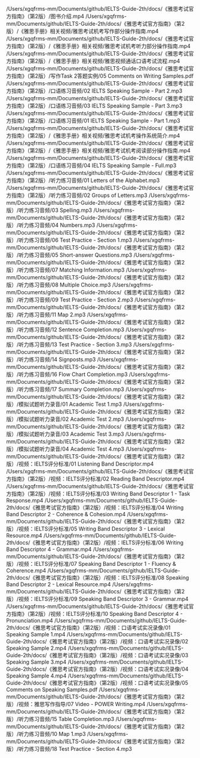 /Users/xgqfrms-mm/Documents/github/IELTS-Guide-2th/docs/《雅思考试官方指南》（第2版）/图书介绍.mp4
/Users/xgqfrms-mm/Documents/github/IELTS-Guide-2th/docs/《雅思考试官方指南》（第2版）/《雅思手册》相关视频/雅思考试机考写作部分操作指南.mp4
/Users/xgqfrms-mm/Documents/github/IELTS-Guide-2th/docs/《雅思考试官方指南》（第2版）/《雅思手册》相关视频/雅思考试机考听力部分操作指南.mp4
/Users/xgqfrms-mm/Documents/github/IELTS-Guide-2th/docs/《雅思考试官方指南》（第2版）/《雅思手册》相关视频/雅思视频通话口语考试流程.mp4
/Users/xgqfrms-mm/Documents/github/IELTS-Guide-2th/docs/《雅思考试官方指南》（第2版）/写作Task 2答题实例/05 Comments on Writing Samples.pdf
/Users/xgqfrms-mm/Documents/github/IELTS-Guide-2th/docs/《雅思考试官方指南》（第2版）/口语练习音频/02 IELTS Speaking Sample - Part 2.mp3
/Users/xgqfrms-mm/Documents/github/IELTS-Guide-2th/docs/《雅思考试官方指南》（第2版）/口语练习音频/03 IELTS Speaking Sample - Part 3.mp3
/Users/xgqfrms-mm/Documents/github/IELTS-Guide-2th/docs/《雅思考试官方指南》（第2版）/口语练习音频/01 IELTS Speaking Sample - Part 1.mp3
/Users/xgqfrms-mm/Documents/github/IELTS-Guide-2th/docs/《雅思考试官方指南》（第2版）/《雅思手册》相关视频/雅思考试机考操作系统简介.mp4
/Users/xgqfrms-mm/Documents/github/IELTS-Guide-2th/docs/《雅思考试官方指南》（第2版）/《雅思手册》相关视频/雅思考试机考阅读部分操作指南.mp4
/Users/xgqfrms-mm/Documents/github/IELTS-Guide-2th/docs/《雅思考试官方指南》（第2版）/口语练习音频/04 IELTS Speaking Sample - Full.mp3
/Users/xgqfrms-mm/Documents/github/IELTS-Guide-2th/docs/《雅思考试官方指南》（第2版）/听力练习音频/01 Letters of the Alphabet.mp3
/Users/xgqfrms-mm/Documents/github/IELTS-Guide-2th/docs/《雅思考试官方指南》（第2版）/听力练习音频/02 Groups of Letters.mp3
/Users/xgqfrms-mm/Documents/github/IELTS-Guide-2th/docs/《雅思考试官方指南》（第2版）/听力练习音频/03 Spelling.mp3
/Users/xgqfrms-mm/Documents/github/IELTS-Guide-2th/docs/《雅思考试官方指南》（第2版）/听力练习音频/04 Numbers.mp3
/Users/xgqfrms-mm/Documents/github/IELTS-Guide-2th/docs/《雅思考试官方指南》（第2版）/听力练习音频/06 Test Practice - Section 1.mp3
/Users/xgqfrms-mm/Documents/github/IELTS-Guide-2th/docs/《雅思考试官方指南》（第2版）/听力练习音频/05 Short-answer Questions.mp3
/Users/xgqfrms-mm/Documents/github/IELTS-Guide-2th/docs/《雅思考试官方指南》（第2版）/听力练习音频/07 Matching Information.mp3
/Users/xgqfrms-mm/Documents/github/IELTS-Guide-2th/docs/《雅思考试官方指南》（第2版）/听力练习音频/08 Multiple Choice.mp3
/Users/xgqfrms-mm/Documents/github/IELTS-Guide-2th/docs/《雅思考试官方指南》（第2版）/听力练习音频/09 Test Practice - Section 2.mp3
/Users/xgqfrms-mm/Documents/github/IELTS-Guide-2th/docs/《雅思考试官方指南》（第2版）/听力练习音频/11 Map 2.mp3
/Users/xgqfrms-mm/Documents/github/IELTS-Guide-2th/docs/《雅思考试官方指南》（第2版）/听力练习音频/12 Sentence Completion.mp3
/Users/xgqfrms-mm/Documents/github/IELTS-Guide-2th/docs/《雅思考试官方指南》（第2版）/听力练习音频/13 Test Practice - Section 3.mp3
/Users/xgqfrms-mm/Documents/github/IELTS-Guide-2th/docs/《雅思考试官方指南》（第2版）/听力练习音频/14 Signposts.mp3
/Users/xgqfrms-mm/Documents/github/IELTS-Guide-2th/docs/《雅思考试官方指南》（第2版）/听力练习音频/16 Flow Chart Completion.mp3
/Users/xgqfrms-mm/Documents/github/IELTS-Guide-2th/docs/《雅思考试官方指南》（第2版）/听力练习音频/17 Summary Completion.mp3
/Users/xgqfrms-mm/Documents/github/IELTS-Guide-2th/docs/《雅思考试官方指南》（第2版）/模拟试题听力录音/01 Academic Test 1.mp3
/Users/xgqfrms-mm/Documents/github/IELTS-Guide-2th/docs/《雅思考试官方指南》（第2版）/模拟试题听力录音/02 Academic Test 2.mp3
/Users/xgqfrms-mm/Documents/github/IELTS-Guide-2th/docs/《雅思考试官方指南》（第2版）/模拟试题听力录音/03 Academic Test 3.mp3
/Users/xgqfrms-mm/Documents/github/IELTS-Guide-2th/docs/《雅思考试官方指南》（第2版）/模拟试题听力录音/04 Academic Test 4.mp3
/Users/xgqfrms-mm/Documents/github/IELTS-Guide-2th/docs/《雅思考试官方指南》（第2版）/视频：IELTS评分标准/01 Listening Band Descriptor.mp4
/Users/xgqfrms-mm/Documents/github/IELTS-Guide-2th/docs/《雅思考试官方指南》（第2版）/视频：IELTS评分标准/02 Reading Band Descriptor.mp4
/Users/xgqfrms-mm/Documents/github/IELTS-Guide-2th/docs/《雅思考试官方指南》（第2版）/视频：IELTS评分标准/03 Writing Band Descriptor 1 - Task Response.mp4
/Users/xgqfrms-mm/Documents/github/IELTS-Guide-2th/docs/《雅思考试官方指南》（第2版）/视频：IELTS评分标准/04 Writing Band Descriptor 2 - Coherence & Cohesion.mp4
/Users/xgqfrms-mm/Documents/github/IELTS-Guide-2th/docs/《雅思考试官方指南》（第2版）/视频：IELTS评分标准/05 Writing Band Descriptor 3 - Lexical Resource.mp4
/Users/xgqfrms-mm/Documents/github/IELTS-Guide-2th/docs/《雅思考试官方指南》（第2版）/视频：IELTS评分标准/06 Writing Band Descriptor 4 - Grammar.mp4
/Users/xgqfrms-mm/Documents/github/IELTS-Guide-2th/docs/《雅思考试官方指南》（第2版）/视频：IELTS评分标准/07 Speaking Band Descriptor 1 - Fluency & Coherence.mp4
/Users/xgqfrms-mm/Documents/github/IELTS-Guide-2th/docs/《雅思考试官方指南》（第2版）/视频：IELTS评分标准/08 Speaking Band Descriptor 2 - Lexical Resource.mp4
/Users/xgqfrms-mm/Documents/github/IELTS-Guide-2th/docs/《雅思考试官方指南》（第2版）/视频：IELTS评分标准/09 Speaking Band Descriptor 3 - Grammar.mp4
/Users/xgqfrms-mm/Documents/github/IELTS-Guide-2th/docs/《雅思考试官方指南》（第2版）/视频：IELTS评分标准/10 Speaking Band Descriptor 4 - Pronunciation.mp4
/Users/xgqfrms-mm/Documents/github/IELTS-Guide-2th/docs/《雅思考试官方指南》（第2版）/视频：口语考试实况录像/01 Speaking Sample 1.mp4
/Users/xgqfrms-mm/Documents/github/IELTS-Guide-2th/docs/《雅思考试官方指南》（第2版）/视频：口语考试实况录像/02 Speaking Sample 2.mp4
/Users/xgqfrms-mm/Documents/github/IELTS-Guide-2th/docs/《雅思考试官方指南》（第2版）/视频：口语考试实况录像/03 Speaking Sample 3.mp4
/Users/xgqfrms-mm/Documents/github/IELTS-Guide-2th/docs/《雅思考试官方指南》（第2版）/视频：口语考试实况录像/04 Speaking Sample 4.mp4
/Users/xgqfrms-mm/Documents/github/IELTS-Guide-2th/docs/《雅思考试官方指南》（第2版）/视频：口语考试实况录像/05 Comments on Speaking Samples.pdf
/Users/xgqfrms-mm/Documents/github/IELTS-Guide-2th/docs/《雅思考试官方指南》（第2版）/视频：雅思写作指导/07 Video - POWER Writing.mp4
/Users/xgqfrms-mm/Documents/github/IELTS-Guide-2th/docs/《雅思考试官方指南》（第2版）/听力练习音频/15 Table Completion.mp3
/Users/xgqfrms-mm/Documents/github/IELTS-Guide-2th/docs/《雅思考试官方指南》（第2版）/听力练习音频/10 Map 1.mp3
/Users/xgqfrms-mm/Documents/github/IELTS-Guide-2th/docs/《雅思考试官方指南》（第2版）/听力练习音频/18 Test Practice - Section 4.mp3
